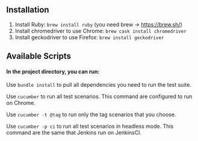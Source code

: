 ## Installation
1. Install Ruby: `brew install ruby` (you need brew -> https://brew.sh/)
2. Install chromedriver to use Chrome: `brew cask install chromedriver`
3. Install geckodriver to use Firefox: `brew install geckodriver`


## Available Scripts

#### In the project directory, you can run:

Use `bundle install` to pull all dependencies you need to run the test suite.

Use `cucumber` to run all test scenarios. This command are configured to run on Chrome.

Use `cucumber -t @tag` to run only the tag scenarios that you choose.

Use `cucumber -p ci` to run all test scenarios in headless mode. This command are the same that Jenkins run on JenkinsCI.



